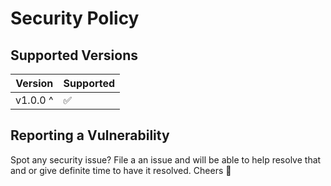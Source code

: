# Security Policy

## Supported Versions

| Version | Supported          |
| ------- | ------------------ |
| v1.0.0 ^  | :white_check_mark: |


## Reporting a Vulnerability

Spot any security issue? File a an issue and will be able to help resolve that and or give definite time to have it resolved. Cheers 🎉
